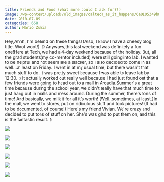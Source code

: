 ```yaml
---
title: Friends and Food (what more could I ask for?!)
image: /wp-content/uploads/old_images/caltech_as_it_happens/6a0105349b8251970b01348534a3f5970c.jpg
date: 2010-07-09
categories: 668
author: Mario Zubia
---
```



Hey,Ahhh, I'm behind on these things! (Also, I know I have a cheesy blog title. Woot woot!) :D Anyways,this last weekend was definitely a fun one!Here at Tech, we had a 4-day weekend because of the holiday. But, all the grad students(my co-mentor included) were still going into lab. I wanted to be helpful and not seem like a slacker, so I also decided to come in as well...at least on Friday. I went in at my usual time, but there wasn't that much stuff to do. It was pretty sweet because I was able to leave lab by 12:30. :) It actually worked out really well because I had just found out that a few friends were going to head out to a mall in Arcadia.Summer's a great time because during the school year, we didn't really have that much time to just hang out in malls and mess around. During the summer, there's tons of time! And basically, we milk it for all it's worth! (Well..sometimes, at least.)In the mall, we went to stores, put on ridiculous stuff and took pictures! (It had to be documented, of course!) Here's my friend Vivian. We're crazy and decided to put tons of stuff on her. She's was glad to put them on, and this is the fantastic result. (:

![](/old_images/caltech_as_it_happens/6a0105349b8251970b0133f20f1bd3970b.jpg)

![](/old_images/caltech_as_it_happens/6a0105349b8251970b0133f2151cc2970b.jpg)

![](/old_images/caltech_as_it_happens/6a0105349b8251970b0134853a7ec5970c.jpg)

![](/old_images/caltech_as_it_happens/6a0105349b8251970b0134853a7fc4970c.jpg)

![](/old_images/caltech_as_it_happens/6a0105349b8251970b0134853a83f5970c.jpg)

![](/old_images/caltech_as_it_happens/6a0105349b8251970b0134853a8743970c.jpg)
